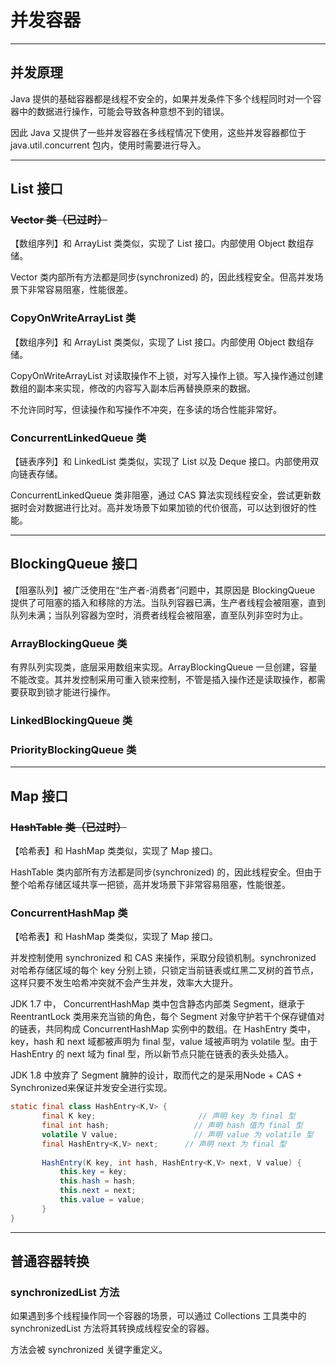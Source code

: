 # 并发容器

---

## 并发原理

Java 提供的基础容器都是线程不安全的，如果并发条件下多个线程同时对一个容器中的数据进行操作，可能会导致各种意想不到的错误。

因此 Java 又提供了一些并发容器在多线程情况下使用，这些并发容器都位于 java.util.concurrent 包内，使用时需要进行导入。

---


## List 接口

### ~~Vector 类（已过时）~~

【数组序列】和 ArrayList 类类似，实现了 List 接口。内部使用 Object 数组存储。

Vector 类内部所有方法都是同步(synchronized) 的，因此线程安全。但高并发场景下非常容易阻塞，性能很差。

### CopyOnWriteArrayList 类

【数组序列】和 ArrayList 类类似，实现了 List 接口。内部使用 Object 数组存储。

CopyOnWriteArrayList 对读取操作不上锁，对写入操作上锁。写入操作通过创建数组的副本来实现，修改的内容写入副本后再替换原来的数据。

不允许同时写，但读操作和写操作不冲突，在多读的场合性能非常好。

### ConcurrentLinkedQueue 类

【链表序列】和 LinkedList 类类似，实现了 List 以及 Deque 接口。内部使用双向链表存储。

ConcurrentLinkedQueue 类非阻塞，通过 CAS 算法实现线程安全，尝试更新数据时会对数据进行比对。高并发场景下如果加锁的代价很高，可以达到很好的性能。

---

## BlockingQueue 接口

【阻塞队列】被广泛使用在“生产者-消费者”问题中，其原因是 BlockingQueue 提供了可阻塞的插入和移除的方法。当队列容器已满，生产者线程会被阻塞，直到队列未满；当队列容器为空时，消费者线程会被阻塞，直至队列非空时为止。

### ArrayBlockingQueue 类

有界队列实现类，底层采用数组来实现。ArrayBlockingQueue 一旦创建，容量不能改变。其并发控制采用可重入锁来控制，不管是插入操作还是读取操作，都需要获取到锁才能进行操作。

### LinkedBlockingQueue 类 


### PriorityBlockingQueue 类


---

## Map 接口

### ~~HashTable 类（已过时）~~

【哈希表】和 HashMap 类类似，实现了 Map 接口。 

HashTable 类内部所有方法都是同步(synchronized) 的，因此线程安全。但由于整个哈希存储区域共享一把锁，高并发场景下非常容易阻塞，性能很差。

### ConcurrentHashMap 类

【哈希表】和 HashMap 类类似，实现了 Map 接口。 

并发控制使用 synchronized 和 CAS 来操作，采取分段锁机制。synchronized 对哈希存储区域的每个 key 分别上锁，只锁定当前链表或红黑二叉树的首节点，这样只要不发生哈希冲突就不会产生并发，效率大大提升。


JDK 1.7 中， ConcurrentHashMap 类中包含静态内部类 Segment，继承于 ReentrantLock 类用来充当锁的角色，每个 Segment 对象守护若干个保存键值对的链表，共同构成 ConcurrentHashMap 实例中的数组。在 HashEntry 类中，key，hash 和 next 域都被声明为 final 型，value 域被声明为 volatile 型。由于 HashEntry 的 next 域为 final 型，所以新节点只能在链表的表头处插入。 

JDK 1.8 中放弃了 Segment 臃肿的设计，取而代之的是采用Node + CAS + Synchronized来保证并发安全进行实现。

```java
static final class HashEntry<K,V> {
       final K key;                       // 声明 key 为 final 型
       final int hash;                   // 声明 hash 值为 final 型
       volatile V value;                 // 声明 value 为 volatile 型
       final HashEntry<K,V> next;      // 声明 next 为 final 型
  
       HashEntry(K key, int hash, HashEntry<K,V> next, V value) {
           this.key = key;
           this.hash = hash;
           this.next = next;
           this.value = value;
       }
}
```

---

## 普通容器转换

### synchronizedList 方法

如果遇到多个线程操作同一个容器的场景，可以通过 Collections 工具类中的 synchronizedList 方法将其转换成线程安全的容器。

方法会被 synchronized 关键字重定义。



